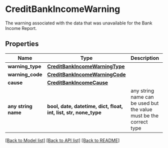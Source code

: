 # CreditBankIncomeWarning

The warning associated with the data that was unavailable for the Bank Income Report.

## Properties
Name | Type | Description | Notes
------------ | ------------- | ------------- | -------------
**warning_type** | [**CreditBankIncomeWarningType**](CreditBankIncomeWarningType.md) |  | [optional] 
**warning_code** | [**CreditBankIncomeWarningCode**](CreditBankIncomeWarningCode.md) |  | [optional] 
**cause** | [**CreditBankIncomeCause**](CreditBankIncomeCause.md) |  | [optional] 
**any string name** | **bool, date, datetime, dict, float, int, list, str, none_type** | any string name can be used but the value must be the correct type | [optional]

[[Back to Model list]](../README.md#documentation-for-models) [[Back to API list]](../README.md#documentation-for-api-endpoints) [[Back to README]](../README.md)


